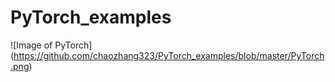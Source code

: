 # PyTorch_examples

![Image of PyTorch]
(https://github.com/chaozhang323/PyTorch_examples/blob/master/PyTorch.png)
